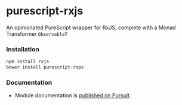 # purescript-rxjs
An opinionated PureScript wrapper for RxJS, complete with a Monad Transformer `ObservableT`


### Installation

```bash
npm install rxjs
bower install purescript-rxps
```

### Documentation

- Module documentation is [published on Pursuit](http://pursuit.purescript.org/packages/purescript-rxps).
